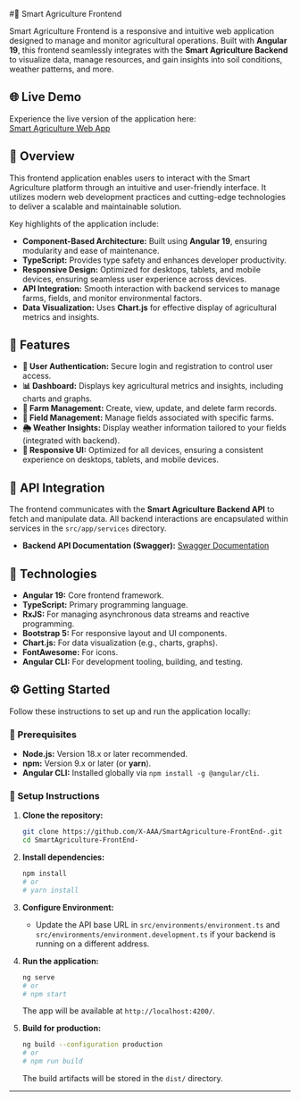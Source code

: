 #🌿 Smart Agriculture Frontend

Smart Agriculture Frontend is a responsive and intuitive web application designed to manage and monitor agricultural operations. Built with **Angular 19**, this frontend seamlessly integrates with the **Smart Agriculture Backend** to visualize data, manage resources, and gain insights into soil conditions, weather patterns, and more.



## 🌐 Live Demo

Experience the live version of the application here:  
[Smart Agriculture Web App](https://smartagriculturee.netlify.app/)




## 🧠 Overview

This frontend application enables users to interact with the Smart Agriculture platform through an intuitive and user-friendly interface. It utilizes modern web development practices and cutting-edge technologies to deliver a scalable and maintainable solution.

Key highlights of the application include:

- **Component-Based Architecture:** Built using **Angular 19**, ensuring modularity and ease of maintenance.
- **TypeScript:** Provides type safety and enhances developer productivity.
- **Responsive Design:** Optimized for desktops, tablets, and mobile devices, ensuring seamless user experience across devices.
- **API Integration:** Smooth interaction with backend services to manage farms, fields, and monitor environmental factors.
- **Data Visualization:** Uses **Chart.js** for effective display of agricultural metrics and insights.




## 🚀 Features

- **🔑 User Authentication:** Secure login and registration to control user access.  
- **📊 Dashboard:** Displays key agricultural metrics and insights, including charts and graphs.  
- **🌱 Farm Management:** Create, view, update, and delete farm records.  
- **🌾 Field Management:** Manage fields associated with specific farms.  
- **🌦️ Weather Insights:** Display weather information tailored to your fields (integrated with backend).  
- **📱 Responsive UI:** Optimized for all devices, ensuring a consistent experience on desktops, tablets, and mobile devices.



## 🔗 API Integration

The frontend communicates with the **Smart Agriculture Backend API** to fetch and manipulate data. All backend interactions are encapsulated within services in the `src/app/services` directory.

- **Backend API Documentation (Swagger):** [Swagger Documentation](https://smartagriculture-api-dev-gkbkhpc9cqaretc3.israelcentral-01.azurewebsites.net/swagger/index.html)

## 🧰 Technologies

- **Angular 19:** Core frontend framework.
- **TypeScript:** Primary programming language.
- **RxJS:** For managing asynchronous data streams and reactive programming.
- **Bootstrap 5:** For responsive layout and UI components.
- **Chart.js:** For data visualization (e.g., charts, graphs).
- **FontAwesome:** For icons.
- **Angular CLI:** For development tooling, building, and testing.

## ⚙️ Getting Started

Follow these instructions to set up and run the application locally:

### 📝 Prerequisites

- **Node.js:** Version 18.x or later recommended.
- **npm:** Version 9.x or later (or **yarn**).
- **Angular CLI:** Installed globally via `npm install -g @angular/cli`.

### 🔧 Setup Instructions

1. **Clone the repository:**
    ```bash
    git clone https://github.com/X-AAA/SmartAgriculture-FrontEnd-.git
    cd SmartAgriculture-FrontEnd-
    ```

2. **Install dependencies:**
    ```bash
    npm install
    # or
    # yarn install
    ```

3. **Configure Environment:**
    - Update the API base URL in `src/environments/environment.ts` and `src/environments/environment.development.ts` if your backend is running on a different address.

4. **Run the application:**
    ```bash
    ng serve
    # or
    # npm start
    ```
    The app will be available at `http://localhost:4200/`.

5. **Build for production:**
    ```bash
    ng build --configuration production
    # or
    # npm run build
    ```
    The build artifacts will be stored in the `dist/` directory.

---

